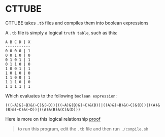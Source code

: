 # CTTUBE

CTTUBE takes `.tb` files and compiles them into boolean expressions

A `.tb` file is simply a logical `truth table`, such as this:

```
A B C D | X
-----------
0 0 0 0 | 1
0 0 1 0 | 0
0 1 0 1 | 1
0 1 1 0 | 0
1 0 0 1 | 1
1 0 1 0 | 0
1 1 0 0 | 1
1 1 1 0 | 0
1 1 1 1 | 1 
```

Which evaluates to the following `boolean expression`:

```
(((~A)&(~B)&(~C)&(~D))|((~A)&(B)&(~C)&(D))|((A)&(~B)&(~C)&(D))|((A)&(B)&(~C)&(~D))|((A)&(B)&(C)&(D)))
```

Here is more on this logical relationship [proof](https://en.wikipedia.org/wiki/Canonical_normal_form)

> to run this program, edit the `.tb` file and then run `./compile.sh`
